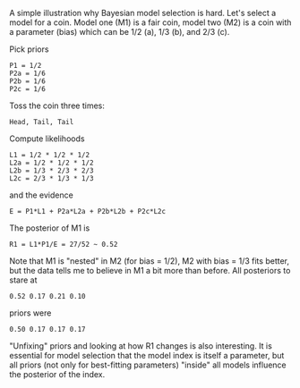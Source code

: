 A simple illustration why Bayesian model selection is hard. Let's
select a model for a coin. Model one (M1) is a fair coin, model two
(M2) is a coin with a parameter (bias) which can be 1/2 (a), 1/3 (b),
and 2/3 (c).

Pick priors

    P1 = 1/2
    P2a = 1/6
    P2b = 1/6
    P2c = 1/6

Toss the coin three times:

    Head, Tail, Tail

Compute likelihoods

    L1 = 1/2 * 1/2 * 1/2
    L2a = 1/2 * 1/2 * 1/2
    L2b = 1/3 * 2/3 * 2/3
    L2c = 2/3 * 1/3 * 1/3

and the evidence

    E = P1*L1 + P2a*L2a + P2b*L2b + P2c*L2c

The posterior of M1 is

    R1 = L1*P1/E = 27/52 ~ 0.52

Note that M1 is "nested" in M2 (for bias = 1/2), M2 with bias = 1/3
fits better, but the data tells me to believe in M1 a bit more than
before. All posteriors to stare at

    0.52 0.17 0.21 0.10

priors were

    0.50 0.17 0.17 0.17

"Unfixing" priors and looking at how R1 changes is also
interesting. It is essential for model selection that the model index
is itself a parameter, but all priors (not only for best-fitting
parameters) "inside" all models influence the posterior of the index.
